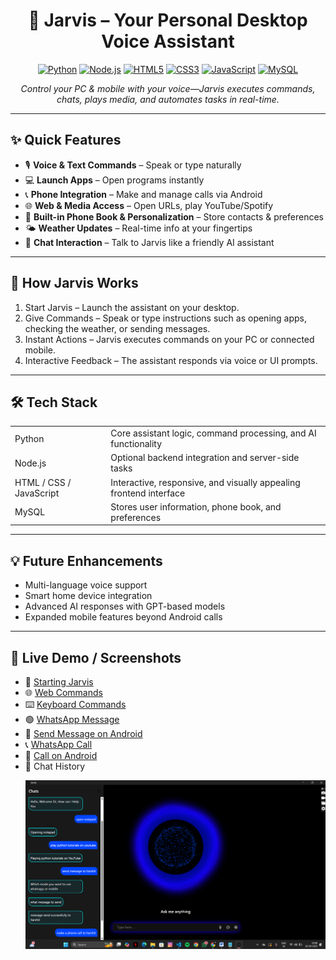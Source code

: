 <h1 align="center">🤖 Jarvis – Your Personal Desktop Voice Assistant</h1>

<p align="center">
  <a href="https://www.python.org/"><img src="https://img.shields.io/badge/Python-3.11-blue" alt="Python"></a>
  <a href="https://nodejs.org/"><img src="https://img.shields.io/badge/Node.js-18-green" alt="Node.js"></a>
  <a href="https://developer.mozilla.org/en-US/docs/Web/HTML"><img src="https://img.shields.io/badge/HTML5-orange" alt="HTML5"></a>
  <a href="https://developer.mozilla.org/en-US/docs/Web/CSS"><img src="https://img.shields.io/badge/CSS3-blueviolet" alt="CSS3"></a>
  <a href="https://developer.mozilla.org/en-US/docs/Web/JavaScript"><img src="https://img.shields.io/badge/JavaScript-ES6-yellow" alt="JavaScript"></a>
  <a href="https://www.mysql.com/"><img src="https://img.shields.io/badge/MySQL-8.0-lightblue" alt="MySQL"></a>
</p>

<p align="center">
  <em>Control your PC & mobile with your voice—Jarvis executes commands, chats, plays media, and automates tasks in real-time.</em>
</p>

---

<h2>✨ Quick Features</h2>

<ul>
  <li>🎙️ <b>Voice & Text Commands</b> – Speak or type naturally</li>
  <li>💻 <b>Launch Apps</b> – Open programs instantly</li>
  <li>📞 <b>Phone Integration</b> – Make and manage calls via Android</li>
  <li>🌐 <b>Web & Media Access</b> – Open URLs, play YouTube/Spotify</li>
  <li>📔 <b>Built-in Phone Book & Personalization</b> – Store contacts & preferences</li>
  <li>🌤️ <b>Weather Updates</b> – Real-time info at your fingertips</li>
  <li>🤖 <b>Chat Interaction</b> – Talk to Jarvis like a friendly AI assistant</li>
</ul>

---

<h2>🚀 How Jarvis Works</h2>

<ol>
  <li>Start Jarvis – Launch the assistant on your desktop.</li>
  <li>Give Commands – Speak or type instructions such as opening apps, checking the weather, or sending messages.</li>
  <li>Instant Actions – Jarvis executes commands on your PC or connected mobile.</li>
  <li>Interactive Feedback – The assistant responds via voice or UI prompts.</li>
</ol>

---

<h2>🛠️ Tech Stack</h2>

<table>
  <tr>
    <td>Python</td>
    <td>Core assistant logic, command processing, and AI functionality</td>
  </tr>
  <tr>
    <td>Node.js</td>
    <td>Optional backend integration and server-side tasks</td>
  </tr>
  <tr>
    <td>HTML / CSS / JavaScript</td>
    <td>Interactive, responsive, and visually appealing frontend interface</td>
  </tr>
  <tr>
    <td>MySQL</td>
    <td>Stores user information, phone book, and preferences</td>
  </tr>
</table>

---

<h2>💡 Future Enhancements</h2>

<ul>
  <li>Multi-language voice support</li>
  <li>Smart home device integration</li>
  <li>Advanced AI responses with GPT-based models</li>
  <li>Expanded mobile features beyond Android calls</li>
</ul>

---

<h2>🎉 Live Demo / Screenshots</h2>

<ul>
  <li>🚀 <a href="https://drive.google.com/file/d/1ftNJq-KyLszUOdMRhmI0ej2UVzvgrJtu/view?usp=drive_link" target="_blank">Starting Jarvis</a></li>
  
  <li>🌐 <a href="https://drive.google.com/file/d/1TjhiW3h0Y5FbLeaYuil9XwBpCw-msx5O/view?usp=drive_link" target="_blank">Web Commands</a></li>
  
  <li>⌨️ <a href="https://drive.google.com/file/d/16KPewnmBvUGlYcRh4_MZ_6U5QxqmMLcG/view?usp=drive_link" target="_blank">Keyboard Commands</a></li>
  
  <li>🟢 <a href="https://drive.google.com/file/d/17dVNZU_Kli8CZMUaHzrzTuQpof-eukTU/view?usp=drive_link" target="_blank">WhatsApp Message</a></li>
  
  <li>🤳 <a href="https://drive.google.com/file/d/1yA1YuGDXrzLoNCJ99BSsLfiesElq9gh2/view?usp=drive_link" target="_blank">Send Message on Android</a></li>
  
  <li>📞 <a href="https://drive.google.com/file/d/1g_13mVY5gs0IHjVz8N6d6niqVyT6oyZe/view?usp=drive_link" target="_blank">WhatsApp Call</a></li>
  
  <li>📲 <a href="https://drive.google.com/file/d/1l1jQ-SRIacW19EAgfkBbgBzMqlZXo5zY/view?usp=drive_link" target="_blank">Call on Android</a></li>

  <li>💬 Chat History
<p align="center">
  <img src="demo/chat_history.png" alt="Chat History" width="600"></p></li>
</p>
